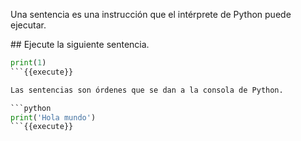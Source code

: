 Una sentencia es una instrucción que el intérprete de Python puede ejecutar.

## Ejecute la siguiente sentencia.


```python
print(1)
```{{execute}}

Las sentencias son órdenes que se dan a la consola de Python.

```python
print('Hola mundo')
```{{execute}}
